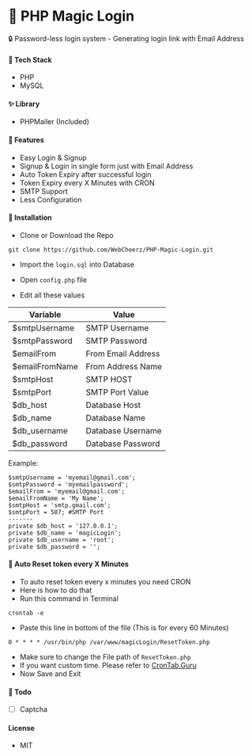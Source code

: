 # 🍰 PHP Magic Login

🔒 Password-less login system - Generating login link with Email Address

#### 🍔 Tech Stack
- PHP
- MySQL

#### ✨ Library
- PHPMailer (Included)

#### 💎 Features
- Easy Login & Signup
- Signup & Login in single form just with Email Address
- Auto Token Expiry after successful login
- Token Expiry every X Minutes with CRON
- SMTP Support
- Less Configuration

#### 🧰 Installation

- Clone or Download the Repo

```
git clone https://github.com/WebCheerz/PHP-Magic-Login.git
```

- Import the `login.sql` into Database

- Open `config.php` file

- Edit all these values

|   Variable     |       Value         |  
|----------------|---------------------|
| $smtpUsername  | SMTP Username       | 
| $smtpPassword  | SMTP Password       | 
| $emailFrom     | From Email Address  | 
| $emailFromName | From Address Name   | 
| $smtpHost      | SMTP HOST           | 
| $smtpPort      | SMTP Port Value     | 
| $db_host       | Database Host       | 
| $db_name       | Database Name       | 
| $db_username   | Database Username   | 
| $db_password   | Database Password   | 


Example:
```
$smtpUsername = 'myemail@gmail.com';
$smtpPassword = 'myemailpassword';
$emailFrom = 'myemail@gmail.com';
$emailFromName = 'My Name';
$smtpHost = 'smtp.gmail.com';
$smtpPort = 587; #SMTP Port
-------
private $db_host = '127.0.0.1';
private $db_name = 'magicLogin';
private $db_username = 'root';
private $db_password = '';

```

#### 🏃 Auto Reset token every X Minutes
- To auto reset token every x minutes you need CRON
- Here is how to do that
- Run this command in Terminal
```
crontab -e
```
- Paste this line in bottom of the file (This is for every 60 Minutes)
```
0 * * * * /usr/bin/php /var/www/magicLogin/ResetToken.php
```
- Make sure to change the File path of `ResetToken.php`
- If you want custom time. Please refer to [CronTab.Guru](https://crontab.guru/)
- Now Save and Exit

#### 📝 Todo

- [ ] Captcha

#### License
- MIT
